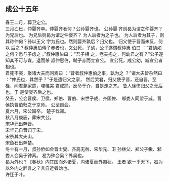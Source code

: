 ## 成公十五年
春王二月，葬卫定公。  
三月乙巳，仲婴齐卒。仲婴齐者何？公孙婴齐也。 公孙婴
齐则曷为谓之仲婴齐？为兄后也。 为兄后则曷为谓之仲婴齐？
为人后者为之子也。 为人后者为其子，则其称仲何？孙以王父
字为氏也。然则婴齐孰后？归父也。 归父使于晋而未反，何以
后之？叔仲惠伯傅子赤者也，文公死，子幼，公子遂谓叔仲惠
伯曰 ：“君幼如之何？愿与子虑之 。”叔仲惠伯曰 ：“吾子相
之，老夫抱之，何幼君之有？”公子遂知其不可与谋，退而杀
叔仲惠伯，弑子赤而立宣公。 宣公死，成公幼，臧宣公者相也。  
君死不哭，聚诸大夫而问焉曰 ：“昔者叔仲惠伯之事，孰为之
？”诸大夫皆杂然曰 ：“仲氏也，其然乎？”于是遣归父之家，
然后哭君，归父使乎晋，还自晋，至柽，闻君薨家遣，墠帷哭
君成踊，反命于介，自是走之齐。 鲁人徐伤归父之无后也，于
是使婴齐后之也。  
癸丑，公会晋侯、卫侯、郑伯、曹伯、宋世子成、齐国佐、
邾娄人同盟于戚。晋侯执曹伯归之于京师。 公至自会。  
夏六月，宋公固卒。 楚子伐郑。  
秋八月庚辰，葬宋共公。  
宋华元出奔晋。  
宋华元自晋归于宋。  
宋杀其大夫山。  
宋鱼石出奔楚。  
冬十有一月，叔孙侨如会晋士燮、齐高无咎、宋华元、卫
孙林父、郑公子鳅、邾娄人会吴于钟离。 曷为殊会吴？外吴也。  
曷为外也？《春秋》内其国而外诸夏，内诸夏而外夷狄。 王者
欲一乎天下，曷为以外内之辞言之？言自近者始也。  
许迁于叶。  

